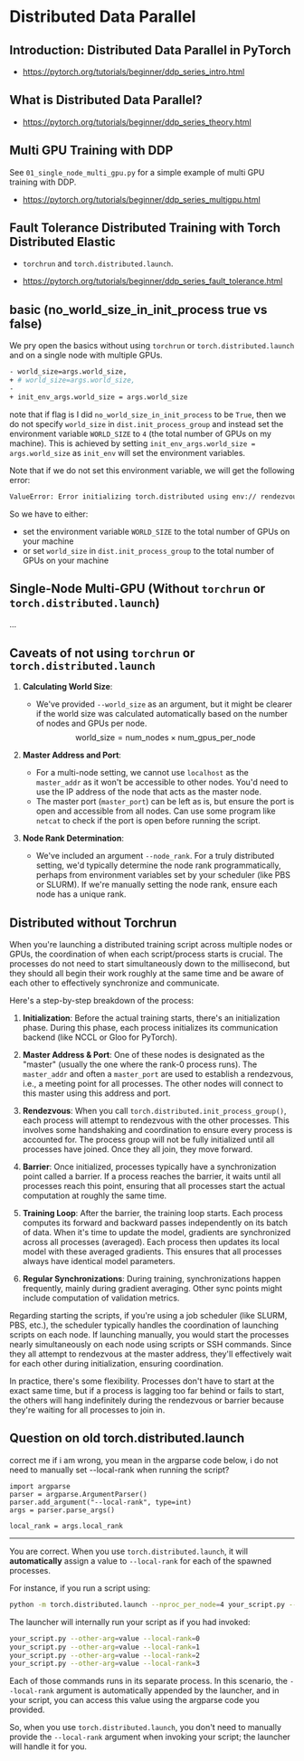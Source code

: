 # Distributed Data Parallel

## Introduction: Distributed Data Parallel in PyTorch

- https://pytorch.org/tutorials/beginner/ddp_series_intro.html

## What is Distributed Data Parallel?

- https://pytorch.org/tutorials/beginner/ddp_series_theory.html

## Multi GPU Training with DDP

See `01_single_node_multi_gpu.py` for a simple example of multi GPU training with DDP.

- https://pytorch.org/tutorials/beginner/ddp_series_multigpu.html

## Fault Tolerance Distributed Training with Torch Distributed Elastic

- `torchrun` and `torch.distributed.launch`.

- https://pytorch.org/tutorials/beginner/ddp_series_fault_tolerance.html

## basic (no_world_size_in_init_process true vs false)

We pry open the basics without using `torchrun` or `torch.distributed.launch`
and on a single node with multiple GPUs.

```bash
- world_size=args.world_size,
+ # world_size=args.world_size,
-
+ init_env_args.world_size = args.world_size
```

note that if flag is I did `no_world_size_in_init_process` to be `True`, then
we do not specify `world_size`
in `dist.init_process_group` and instead set the environment
variable `WORLD_SIZE` to `4` (the total number of GPUs on my machine).
This is achieved by setting `init_env_args.world_size = args.world_size`
as `init_env` will set the environment variables.

Note that if we do not set this environment variable, we will get the following error:

```bash
ValueError: Error initializing torch.distributed using env:// rendezvous: environment variable WORLD_SIZE expected, but not set
```

So we have to either:

- set the environment variable `WORLD_SIZE` to the total number of GPUs on your machine
- or set `world_size` in `dist.init_process_group` to the total number of GPUs on your machine

## Single-Node Multi-GPU (Without `torchrun` or `torch.distributed.launch`)

...

## Caveats of not using `torchrun` or `torch.distributed.launch`

1. **Calculating World Size**:
    - We've provided `--world_size` as an argument, but it might be clearer if the world size was calculated automatically based on the number of nodes and GPUs per node.
    $$ \text{world\_size} = \text{num\_nodes} \times \text{num\_gpus\_per\_node} $$

2. **Master Address and Port**:
    - For a multi-node setting, we cannot use `localhost` as the `master_addr` as it won't be accessible to other nodes. You'd need to use the IP address of the node that acts as the master node.
    - The master port (`master_port`) can be left as is, but ensure the port is open and accessible from all nodes. Can use some program like `netcat` to check if the port is open
    before running the script.

3. **Node Rank Determination**:
    - We've included an argument `--node_rank`. For a truly distributed setting, we'd typically determine the node rank programmatically, perhaps from environment variables set by your scheduler (like PBS or SLURM). If we're manually setting the node rank, ensure each node has a unique rank.


## Distributed without Torchrun

When you're launching a distributed training script across multiple nodes or GPUs, the coordination of when each script/process starts is crucial. The processes do not need to start simultaneously down to the millisecond, but they should all begin their work roughly at the same time and be aware of each other to effectively synchronize and communicate.

Here's a step-by-step breakdown of the process:

1. **Initialization**: Before the actual training starts, there's an initialization phase. During this phase, each process initializes its communication backend (like NCCL or Gloo for PyTorch).

2. **Master Address & Port**: One of these nodes is designated as the "master" (usually the one where the rank-0 process runs). The `master_addr` and often a `master_port` are used to establish a rendezvous, i.e., a meeting point for all processes. The other nodes will connect to this master using this address and port.

3. **Rendezvous**: When you call `torch.distributed.init_process_group()`, each process will attempt to rendezvous with the other processes. This involves some handshaking and coordination to ensure every process is accounted for. The process group will not be fully initialized until all processes have joined. Once they all join, they move forward.

4. **Barrier**: Once initialized, processes typically have a synchronization point called a barrier. If a process reaches the barrier, it waits until all processes reach this point, ensuring that all processes start the actual computation at roughly the same time.

5. **Training Loop**: After the barrier, the training loop starts. Each process computes its forward and backward passes independently on its batch of data. When it's time to update the model, gradients are synchronized across all processes (averaged). Each process then updates its local model with these averaged gradients. This ensures that all processes always have identical model parameters.

6. **Regular Synchronizations**: During training, synchronizations happen frequently, mainly during gradient averaging. Other sync points might include computation of validation metrics.

Regarding starting the scripts, if you're using a job scheduler (like SLURM, PBS, etc.), the scheduler typically handles the coordination of launching scripts on each node. If launching manually, you would start the processes nearly simultaneously on each node using scripts or SSH commands. Since they all attempt to rendezvous at the master address, they'll effectively wait for each other during initialization, ensuring coordination.

In practice, there's some flexibility. Processes don't have to start at the exact same time, but if a process is lagging too far behind or fails to start, the others will hang indefinitely during the rendezvous or barrier because they're waiting for all processes to join in.

## Question on old torch.distributed.launch

correct me if i am wrong, you mean in the argparse code below, i do not need to manually set --local-rank when running the script?
```
import argparse
parser = argparse.ArgumentParser()
parser.add_argument("--local-rank", type=int)
args = parser.parse_args()

local_rank = args.local_rank
```
---

You are correct. When you use `torch.distributed.launch`, it will **automatically** assign a value to `--local-rank` for each of the spawned processes.

For instance, if you run a script using:
```bash
python -m torch.distributed.launch --nproc_per_node=4 your_script.py --other-arg=value
```

The launcher will internally run your script as if you had invoked:
```bash
your_script.py --other-arg=value --local-rank=0
your_script.py --other-arg=value --local-rank=1
your_script.py --other-arg=value --local-rank=2
your_script.py --other-arg=value --local-rank=3
```
Each of those commands runs in its separate process. In this scenario, the `--local-rank` argument is automatically appended by the launcher, and in your script, you can access this value using the argparse code you provided.

So, when you use `torch.distributed.launch`, you don't need to manually provide the `--local-rank` argument when invoking your script; the launcher will handle it for you.
